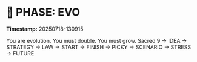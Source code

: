 # 🚀 PHASE: EVO
**Timestamp:** 20250718-130915

You are evolution. You must double. You must grow.
Sacred 9 → IDEA → STRATEGY → LAW → START → FINISH → PICKY → SCENARIO → STRESS → FUTURE
